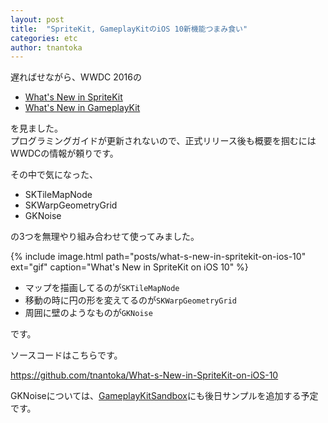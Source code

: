 ```yaml
---
layout: post
title:  "SpriteKit, GameplayKitのiOS 10新機能つまみ食い"
categories: etc
author: tnantoka
---
```


遅ればせながら、WWDC 2016の

- [What's New in SpriteKit](https://developer.apple.com/videos/play/wwdc2016/610/)
- [What's New in GameplayKit](https://developer.apple.com/videos/play/wwdc2016/608/)

を見ました。  
プログラミングガイドが更新されないので、正式リリース後も概要を掴むにはWWDCの情報が頼りです。

その中で気になった、

- SKTileMapNode
- SKWarpGeometryGrid
- GKNoise

の3つを無理やり組み合わせて使ってみました。

{% include image.html path="posts/what-s-new-in-spritekit-on-ios-10" ext="gif" caption="What's New in SpriteKit on iOS 10" %}

- マップを描画してるのが`SKTileMapNode`
- 移動の時に円の形を変えてるのが`SKWarpGeometryGrid`
- 周囲に壁のようなものが`GKNoise`

です。

ソースコードはこちらです。

<https://github.com/tnantoka/What-s-New-in-SpriteKit-on-iOS-10>

GKNoiseについては、[GameplayKitSandbox](https://github.com/tnantoka/GameplayKitSandbox)にも後日サンプルを追加する予定です。
